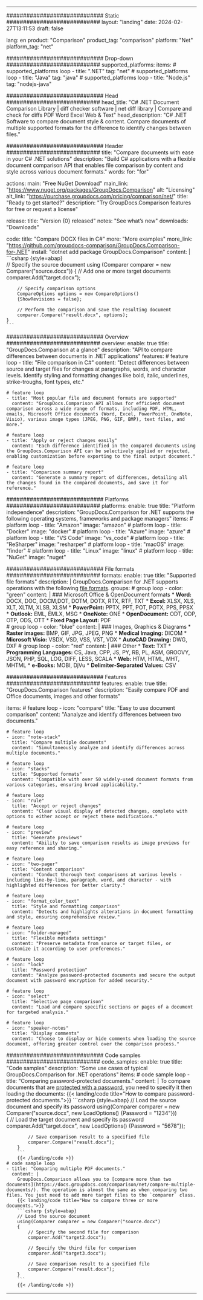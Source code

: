 
---
############################# Static ############################
layout: "landing"
date: 2024-02-27T13:11:53
draft: false

lang: en
product: "Comparison"
product_tag: "comparison"
platform: "Net"
platform_tag: "net"

############################# Drop-down ############################
supported_platforms:
  items:
    # supported_platforms loop
    - title: ".NET"
      tag: "net"
    # supported_platforms loop
    - title: "Java"
      tag: "java"
    # supported_platforms loop
    - title: "Node.js"
      tag: "nodejs-java"

############################# Head ############################
head_title: "C# .NET Document Comparison Library | diff checker software | net diff library | Compare and check for diffs PDF Word Excel Web & Text"
head_description: "C# .NET Software to compare document style & content. Compare documents of multiple supported formats for the difference to identify changes between files."

############################# Header ############################
title: "Compare documents with ease in your C# .NET solutions"
description: "Build C# applications with a flexible document comparison API that enables file comparison by content and style across various document formats."
words:
  for: "for"

actions:
  main: "Free NuGet Download"
  main_link: "https://www.nuget.org/packages/GroupDocs.Comparison"
  alt: "Licensing"
  alt_link: "https://purchase.groupdocs.com/pricing/comparison/net/"
  title: "Ready to get started?"
  description: "Try GroupDocs.Comparison features for free or request a license"

release:
  title: "Version {0} released"
  notes: "See what’s new"
  downloads: "Downloads"

code:
  title: "Compare DOCX files in C#"
  more: "More examples"
  more_link: "https://github.com/groupdocs-comparison/GroupDocs.Comparison-for-.NET"
  install: "dotnet add package GroupDocs.Comparison"
  content: |
    ```csharp {style=abap}   
    // Specify the source document
    using (Comparer comparer = new Comparer("source.docx"))
    {
        // Add one or more target documents
        comparer.Add("target.docx");

        // Specify comparison options
        CompareOptions options = new CompareOptions() 
        {ShowRevisions = false};

        // Perform the comparison and save the resulting document
        comparer.Compare("result.docx", options);
    }
    ```

############################# Overview ############################
overview:
  enable: true
  title: "GroupDocs.Comparison at a glance"
  description: "API to compare differences between documents in .NET applications"
  features:
    # feature loop
    - title: "File comparison in C#"
      content: "Detect differences between source and target files for changes at paragraphs, words, and character levels. Identify styling and formatting changes like bold, italic, underlines, strike-troughs, font types, etc."

    # feature loop
    - title: "Most popular file and document formats are supported"
      content: "GroupDocs.Comparison API allows for efficient document comparison across a wide range of formats, including PDF, HTML, emails, Microsoft Office documents (Word, Excel, PowerPoint, OneNote, Visio), various image types (JPEG, PNG, GIF, BMP), text files, and more."

    # feature loop
    - title: "Apply or reject changes easily"
      content: "Each difference identified in the compared documents using the GroupDocs.Comparison API can be selectively applied or rejected, enabling customization before exporting to the final output document."

    # feature loop
    - title: "Comparison summary report"
      content: "Generate a summary report of differences, detailing all the changes found in the compared documents, and save it for reference."

############################# Platforms ############################
platforms:
  enable: true
  title: "Platform independence"
  description: "GroupDocs.Comparison for .NET supports the following operating systems, frameworks and package managers"
  items:
    # platform loop
    - title: "Amazon"
      image: "amazon"
    # platform loop
    - title: "Docker"
      image: "docker"
    # platform loop
    - title: "Azure"
      image: "azure"
    # platform loop
    - title: "VS Code"
      image: "vs_code"
    # platform loop
    - title: "ReSharper"
      image: "resharper"
    # platform loop
    - title: "macOS"
      image: "finder"
    # platform loop
    - title: "Linux"
      image: "linux"
    # platform loop
    - title: "NuGet"
      image: "nuget"

############################# File formats ############################
formats:
  enable: true
  title: "Supported file formats"
  description: |
    GroupDocs.Comparison for .NET supports operations with the following [file formats](https://docs.groupdocs.com/comparison/net/supported-document-formats/).
  groups:
    # group loop
    - color: "green"
      content: |
        ### Microsoft Office & OpenDocument formats
        * **Word:** DOCX, DOC, DOCM,DOT, DOTM, DOTX, RTX, RTF, TXT
        * **Excel:** XLSX, XLS, XLT, XLTM, XLSB, XLSM
        * **PowerPoint:** PPTX, PPT, POT, POTX, PPS, PPSX
        * **Outlook:** EML, EMLX, MSG
        * **OneNote:** ONE
        * **OpenDocument:** ODT, ODP, OTP, ODS, OTT
        * **Fixed Page Layout:** PDF        
    # group loop
    - color: "blue"
      content: |
        ### Images, Graphics & Diagrams
        * **Raster images:** BMP, GIF, JPG, JPEG, PNG
        * **Medical Imaging:** DICOM
        * **Microsoft Visio:** VSDX, VSD, VSS, VST, VDX
        * **AutoCAD Drawing:** DWG, DXF
      # group loop
    - color: "red"
      content: |
        ### Other
        * **Text:** TXT
        * **Programming Languages:** CS, Java, CPP, JS, PY, RB, PL, ASM, GROOVY, JSON, PHP, SQL, LOG, DIFF, LESS, SCALA
        * **Web:** HTM, HTML, MHT, MHTML
        * **e-Books:** MOBI, DjVu
        * **Delimiter-Separated Values:** CSV

############################# Features ############################
features:
  enable: true
  title: "GroupDocs.Comparison features"
  description: "Easily compare PDF and Office documents, images and other formats"

  items:
    # feature loop
    - icon: "compare"
      title: "Easy to use document comparison"
      content: "Aanalyze and identify differences between two documents."

    # feature loop
    - icon: "note-stack"
      title: "Compare multiple documents"
      content: "Simultaneously analyze and identify differences across multiple documents."

    # feature loop
    - icon: "stacks"
      title: "Supported formats"
      content: "Compatible with over 50 widely-used document formats from various categories, ensuring broad applicability."

    # feature loop
    - icon: "rule"
      title: "Accept or reject changes"
      content: "Сlear visual display of detected changes, complete with options to either accept or reject these modifications."

    # feature loop
    - icon: "preview"
      title: "Generate previews"
      content: "Ability to save comparison results as image previews for easy reference and sharing."

    # feature loop
    - icon: "two-pager"
      title: "Content comparison"
      content: "Conduct thorough text comparisons at various levels - including line-by-line, paragraph, word, and character - with highlighted differences for better clarity."

    # feature loop
    - icon: "format_color_text"
      title: "Style and formatting comparison"
      content: "Detects and highlights alterations in document formatting and style, ensuring comprehensive review."

    # feature loop
    - icon: "folder-managed"
      title: "Flexible metadata settings"
      content: "Preserve metadata from source or target files, or customize it according to user preferences."

    # feature loop
    - icon: "lock"
      title: "Password protection"
      content: "Analyze password-protected documents and secure the output document with password encryption for added security."

    # feature loop
    - icon: "select"
      title: "Selective page comparison"
      content: "Load and compare specific sections or pages of a document for targeted analysis."

    # feature loop
    - icon: "speaker-notes"
      title: "Display comments"
      content: "Choose to display or hide comments when loading the source document, offering greater control over the comparison process."

############################# Code samples ############################
code_samples:
  enable: true
  title: "Code samples"
  description: "Some use cases of typical GroupDocs.Comparison for .NET operations"
  items:
    # code sample loop
    - title: "Comparing password-protected documents."
      content: |
        To compare documents that are [protected with a password](https://docs.groupdocs.com/comparison/net/load-password-protected-documents/), you need to specify it then loading the documents:
        {{< landing/code title="How to compare password-protected documents.">}}
        ```csharp {style=abap}
        // Load the source document and specify its password
        using(Comparer comparer = new Comparer("source.docx", new LoadOptions() {Password = "1234"}))  
        {
            // Load the target document and specify its password
            comparer.Add("target.docx", new LoadOptions() {Password = "5678"});

            // Save comparison result to a specified file
            comparer.Compare("result.docx");
        }
        ```
        {{< /landing/code >}}
    # code sample loop
    - title: "Comparing multiple PDF documents."
      content: |
        GroupDocs.Comparison allows you to [compare more than two documents](https://docs.groupdocs.com/comparison/net/compare-multiple-documents/). The operation is almost the same as when comparing two files. You just need to add more target files to the `comparer` class.
        {{< landing/code title="How to compare three or more documents.">}}
        ```csharp {style=abap}   
        // Load the source document
        using(Comparer comparer = new Comparer("source.docx") 
        {
            // Specify the second file for comparison
            comparer.Add("target2.docx");
            
            // Specify the third file for comparison
            comparer.Add("target3.docx");
            
            // Save comparison result to a specified file
            comparer.Compare("result.docx");
        }
        ```
        {{< /landing/code >}}

---
